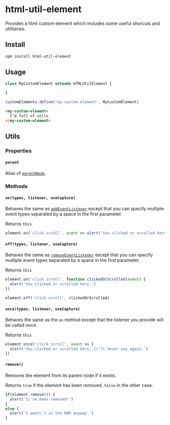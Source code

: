 # html-util-element

Provides a html custom element which includes some useful shorcuts and utilitaries.

## Install

```bash
npm install html-util-element
```

## Usage
```javascript
class MyCustomElement extends HTMLUtilElement {

}

customElements.define('my-custom-element', MyCustomElement)
```

```html
<my-custom-element>
  I'm full of utils.
</my-custom-element>
```

## Utils

### Properties

#### `parent`

Alias of [`parentNode`](https://developer.mozilla.org/en-US/docs/Web/API/Node/parentNode).

### Methods

#### `on(types, listener, useCapture)`

Behaves the same as [`addEventListener`](https://developer.mozilla.org/en-US/docs/Web/API/EventTarget/addEventListener) except that you can specify multiple event types separated by a space in the first parameter.

Returns `this`

```javascript
element.on('click scroll', event => alert('You clicked or scrolled here.'))
```

#### `off(types, listener, useCapture)`

Behaves the same as [`removeEventListener`](https://developer.mozilla.org/en-US/docs/Web/API/EventTarget/removeEventListener) except that you can specify multiple event types separated by a space in the first parameter.

Returns `this`

```javascript
element.on('click scroll', function clickedOrScrolled(event) {
  alert('You clicked or scrolled here.')
})

element.off('click scroll', clickedOrScrolled)
```

#### `once(types, listener, useCapture)`

Behaves the same as the `on` method except that the listener you provide will
be called once.

Returns `this`

```javascript
element.once('click scroll', event => {
  alert('You clicked or scrolled here, I\'ll never say again.')
})
```

#### `remove()`

Removes the element from its parent node if it exists.

Returns `true` if the element has been removed, `false` in the other case.

```javascript
if(element.remove()) {
  alert('I\'ve been removed!')
}
else {
  alert('I wasn\'t in the DOM anyway.')
}

```
